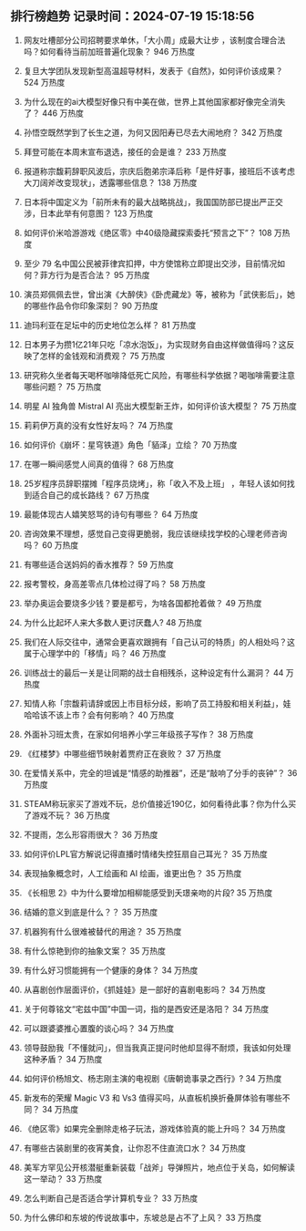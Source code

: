 
## 排行榜趋势 记录时间：2024-07-19 15:18:56
  
  1. 网友吐槽部分公司招聘要求单休，「大小周」成最大让步 ，该制度合理合法吗？如何看待当前加班普遍化现象？ 946 万热度
    
  2. 复旦大学团队发现新型高温超导材料，发表于《自然》，如何评价该成果？ 524 万热度
    
  3. 为什么现在的ai大模型好像只有中美在做，世界上其他国家都好像完全消失了？ 446 万热度
    
  4. 孙悟空既然学到了长生之道，为何又因阳寿已尽去大闹地府？ 342 万热度
    
  5. 拜登可能在本周末宣布退选，接任的会是谁？ 233 万热度
    
  6. 报道称宗馥莉辞职风波后，宗庆后胞弟宗泽后称「是件好事，接班后不该考虑大刀阔斧改变现状」，透露哪些信息？ 138 万热度
    
  7. 日本将中国定义为「前所未有的最大战略挑战」，我国国防部已提出严正交涉，日本此举有何意图？ 123 万热度
    
  8. 如何评价米哈游游戏《绝区零》中40级隐藏探索委托“预言之下”？ 108 万热度
    
  9. 至少 79 名中国公民被菲律宾扣押，中方使馆称立即提出交涉，目前情况如何？菲方行为是否合法？ 95 万热度
    
  10. 演员郑佩佩去世，曾出演《大醉侠》《卧虎藏龙》等，被称为「武侠影后」，她的哪些作品令你印象深刻？ 90 万热度
    
  11. 迪玛利亚在足坛中的历史地位怎么样？ 81 万热度
    
  12. 日本男子为攒1亿21年只吃「凉水泡饭」，为实现财务自由这样做值得吗？这反映了怎样的金钱观和消费观？ 75 万热度
    
  13. 研究称久坐者每天喝杯咖啡降低死亡风险，有哪些科学依据？喝咖啡需要注意哪些问题？ 75 万热度
    
  14. 明星 AI 独角兽 Mistral AI 亮出大模型新王炸，如何评价该大模型？ 75 万热度
    
  15. 莉莉伊万真的没有女性好友吗？ 74 万热度
    
  16. 如何评价《崩坏：星穹铁道》角色「貊泽」立绘？ 70 万热度
    
  17. 在哪一瞬间感觉人间真的值得？ 68 万热度
    
  18. 25岁程序员辞职摆摊「程序员烧烤」，称「收入不及上班」 ，年轻人该如何找到适合自己的成长路线？ 67 万热度
    
  19. 最能体现古人嬉笑怒骂的诗句有哪些？ 64 万热度
    
  20. 咨询效果不理想，感觉自己变得更脆弱，我应该继续找学校的心理老师咨询吗？ 60 万热度
    
  21. 有哪些适合送妈妈的香水推荐？ 59 万热度
    
  22. 报考警校，身高差零点几体检过得了吗？ 58 万热度
    
  23. 举办奥运会要烧多少钱？要是都亏，为啥各国都抢着做？ 49 万热度
    
  24. 为什么比起坏人来大多数人更讨厌蠢人? 48 万热度
    
  25. 我们在人际交往中，通常会更喜欢跟拥有「自己认可的特质」的人相处吗？这属于心理学中的「移情」吗？ 46 万热度
    
  26. 训练战士的最后一关是让同期的战士自相残杀，这种设定有什么漏洞？ 44 万热度
    
  27. 知情人称「宗馥莉请辞或因上市目标分歧，影响了员工持股和相关利益」，娃哈哈该不该上市？会有何影响？ 40 万热度
    
  28. 外面补习班太贵，在家如何培养小学三年级孩子写作？ 38 万热度
    
  29. 《红楼梦》中哪些细节映射着贾府正在衰败？ 37 万热度
    
  30. 在爱情关系中，完全的坦诚是“情感的助推器”，还是“敲响了分手的丧钟”？ 36 万热度
    
  31. STEAM称玩家买了游戏不玩，总价值接近190亿，如何看待此事？你为什么买了游戏不玩？ 36 万热度
    
  32. 不提雨，怎么形容雨很大？ 36 万热度
    
  33. 如何评价LPL官方解说记得直播时情绪失控狂扇自己耳光？ 35 万热度
    
  34. 表现抽象概念时，人工绘画和 AI 绘画，谁更出色？ 35 万热度
    
  35. 《长相思 2》中为什么要增加相柳能感受到夭璟亲吻的片段? 35 万热度
    
  36. 结婚的意义到底是什么？？ 35 万热度
    
  37. 机器狗有什么很难被替代的用途？ 35 万热度
    
  38. 有什么惊艳到你的抽象文案？ 35 万热度
    
  39. 有什么好习惯能拥有一个健康的身体？ 34 万热度
    
  40. 从喜剧创作层面评价，《抓娃娃》是一部好的喜剧电影吗？ 34 万热度
    
  41. 关于何尊铭文“宅兹中国”中国一词，指的是西安还是洛阳？ 34 万热度
    
  42. 可以跟婆婆推心置腹的谈心吗？ 34 万热度
    
  43. 领导鼓励我「不懂就问」，但当我真正提问时他却显得不耐烦，我该如何处理这种矛盾？ 34 万热度
    
  44. 如何评价杨旭文、杨志刚主演的电视剧《唐朝诡事录之西行》? 34 万热度
    
  45. 新发布的荣耀 Magic V3 和 Vs3 值得买吗，从直板机换折叠屏体验有哪些不同？ 34 万热度
    
  46. 《绝区零》如果完全删除走格子玩法，游戏体验真的能上升吗？ 34 万热度
    
  47. 有哪些古装剧里的夜宵美食，让你忍不住直流口水？ 34 万热度
    
  48. 美军方罕见公开核潜艇重新装载「战斧」导弹照片，地点位于关岛，如何解读这一举动？ 33 万热度
    
  49. 怎么判断自己是否适合学计算机专业？ 33 万热度
    
  50. 为什么佛印和东坡的传说故事中，东坡总是占不了上风？ 33 万热度
    